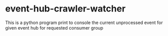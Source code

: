 # event-hub-crawler-watcher

This is a python program  print to console the current unprocessed event for given event hub for requested consumer group

